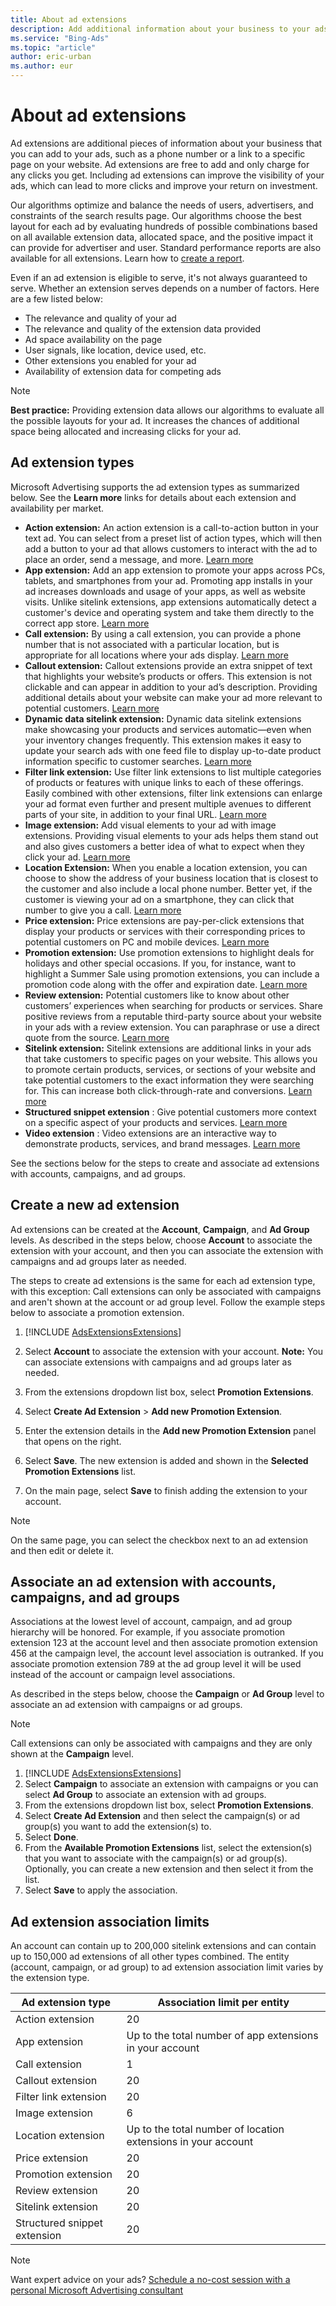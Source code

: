 ```yaml
---
title: About ad extensions
description: Add additional information about your business to your ads with ad extensions.
ms.service: "Bing-Ads"
ms.topic: "article"
author: eric-urban
ms.author: eur
---
```


# About ad extensions

Ad extensions are additional pieces of information about your business that you can add to your ads, such as a phone number or a link to a specific page on your website. Ad extensions are free to add and only charge for any clicks you get. Including ad extensions can improve the visibility of your ads, which can lead to more clicks and improve your return on investment.

Our algorithms optimize and balance the needs of users, advertisers, and constraints of the search results page. Our algorithms choose the best layout for each ad by evaluating hundreds of possible combinations based on all available extension data, allocated space, and the positive impact it can provide for advertiser and user. Standard performance reports are also available for all extensions. Learn how to [create a report](./hlp_BA_PROC_CreateReport.md).

Even if an ad extension is eligible to serve, it's not always guaranteed to serve. Whether an extension serves depends on a number of factors. Here are a few listed below:

- The relevance and quality of your ad
- The relevance and quality of the extension data provided
- Ad space availability on the page
- User signals, like location, device used, etc.
- Other extensions you enabled for your ad
- Availability of extension data for competing ads

> [!NOTE]
> **Best practice:**  Providing extension data allows our algorithms to evaluate all the possible layouts for your ad. It increases the chances of additional space being allocated and increasing clicks for your ad.

## Ad extension types

Microsoft Advertising supports the ad extension types as summarized below. See the **Learn more**  links for details about each extension and availability per market.

- **Action extension:**  An action extension is a call-to-action button in your text ad. You can select from a preset list of action types, which will then add a button to your ad that allows customers to interact with the ad to place an order, send a message, and more. [Learn more](./hlp_BA_PROC_AddActionExtension.md)
- **App extension:**  Add an app extension to promote your apps across PCs, tablets, and smartphones from your ad. Promoting app installs in your ad increases downloads and usage of your apps, as well as website visits. Unlike sitelink extensions, app extensions automatically detect a customer's device and operating system and take them directly to the correct app store. [Learn more](./hlp_BA_CONC_AdExtensionAppExtension.md)
- **Call extension:**  By using a call extension, you can provide a phone number that is not associated with a particular location, but is appropriate for all locations where your ads display. [Learn more](./hlp_BA_PROC_AddCallExtension.md)
- **Callout extension:**  Callout extensions provide an extra snippet of text that highlights your website’s products or offers. This extension is not clickable and can appear in addition to your ad’s description. Providing additional details about your website can make your ad more relevant to potential customers. [Learn more](./hlp_BA_PROC_AddCalloutExtension.md)
- **Dynamic data sitelink extension:**  Dynamic data sitelink extensions make showcasing your products and services automatic—even when your inventory changes frequently. This extension makes it easy to update your search ads with one feed file to display up-to-date product information specific to customer searches. [Learn more](./hlp_BA_PROC_AddDynamicDataSitelinkExtension.md)
- **Filter link extension:**  Use filter link extensions to list multiple categories of products or features with unique links to each of these offerings. Easily combined with other extensions, filter link extensions can enlarge your ad format even further and present multiple avenues to different parts of your site, in addition to your final URL. [Learn more](./hlp_BA_PROC_AddFilterLinkExtension.md)
- **Image extension:**  Add visual elements to your ad with image extensions. Providing visual elements to your ads helps them stand out and also gives customers a better idea of what to expect when they click your ad. [Learn more](./hlp_BA_PROC_AddImageExtension.md)
- **Location Extension:**  When you enable a location extension, you can choose to show the address of your business location that is closest to the customer and also include a local phone number. Better yet, if the customer is viewing your ad on a smartphone, they can click that number to give you a call. [Learn more](./hlp_BA_PROC_AddLocationExtension.md)
- **Price extension:**  Price extensions are pay-per-click extensions that display your products or services with their corresponding prices to potential customers on PC and mobile devices. [Learn more](./hlp_BA_PROC_AddPriceExtension.md)
- **Promotion extension:**  Use promotion extensions to highlight deals for holidays and other special occasions. If you, for instance, want to highlight a Summer Sale using promotion extensions, you can include a promotion code along with the offer and expiration date. [Learn more](./hlp_BA_PROC_AddPromotionExtension.md)
- **Review extension:**  Potential customers like to know about other customers’ experiences when searching for products or services. Share positive reviews from a reputable third-party source about your website in your ads with a review extension. You can paraphrase or use a direct quote from the source. [Learn more](./hlp_BA_PROC_AddReviewExtension.md)
- **Sitelink extension:**  Sitelink extensions are additional links in your ads that take customers to specific pages on your website. This allows you to promote certain products, services, or sections of your website and take potential customers to the exact information they were searching for. This can increase both click-through-rate and conversions. [Learn more](./hlp_BA_PROC_AddSitelinkExtension.md)
- **Structured snippet extension** : Give potential customers more context on a specific aspect of your products and services. [Learn more](./hlp_BA_PROC_AddStructuredSnippetExtension.md)
- **Video extension** : Video extensions are an interactive way to demonstrate products, services, and brand messages. [Learn more](./hlp_BA_PROC_AddVideoExtension.md)

See the sections below for the steps to create and associate ad extensions with accounts, campaigns, and ad groups.

## Create a new ad extension

Ad extensions can be created at the **Account**, **Campaign**, and **Ad Group** levels. As described in the steps below, choose **Account** to associate the extension with your account, and then you can associate the extension with campaigns and ad groups later as needed.

The steps to create ad extensions is the same for each ad extension type, with this exception: Call extensions can only be associated with campaigns and aren't shown at the account or ad group level. Follow the example steps below to associate a promotion extension.

1. [!INCLUDE [AdsExtensionsExtensions](./includes/AdsExtensionsExtensions.md)]
1. Select **Account** to associate the extension with your account.
**Note:** You can associate extensions with campaigns and ad groups later as needed.

1. From the extensions dropdown list box, select **Promotion Extensions**.
1. Select **Create Ad Extension** > **Add new Promotion Extension**.
1. Enter the extension details in the **Add new Promotion Extension** panel that opens on the right.
1. Select **Save**. The new extension is added and shown in the **Selected Promotion Extensions** list.
1. On the main page, select **Save** to finish adding the extension to your account.

> [!NOTE]
> On the same page, you can select the checkbox next to an ad extension and then edit or delete it.

## Associate an ad extension with accounts, campaigns, and ad groups

Associations at the lowest level of account, campaign, and ad group hierarchy will be honored. For example, if you associate promotion extension 123 at the account level and then associate promotion extension 456 at the campaign level, the account level association is outranked. If you associate promotion extension 789 at the ad group level it will be used instead of the account or campaign level associations.

As described in the steps below, choose the **Campaign** or **Ad Group** level to associate an ad extension with campaigns or ad groups.

> [!NOTE]
> Call extensions can only be associated with campaigns and they are only shown at the **Campaign** level.

1. [!INCLUDE [AdsExtensionsExtensions](./includes/AdsExtensionsExtensions.md)]
1. Select **Campaign** to associate an extension with campaigns or you can select **Ad Group** to associate an extension with ad groups.
1. From the extensions dropdown list box, select **Promotion Extensions**.
1. Select **Create Ad Extension** and then select the campaign(s) or ad group(s) you want to add the extension(s) to.
1. Select **Done**.
1. From the **Available Promotion Extensions** list, select the extension(s) that you want to associate with the campaign(s) or ad group(s). Optionally, you can create a new extension and then select it from the list.
1. Select **Save** to apply the association.

## Ad extension association limits

An account can contain up to 200,000 sitelink extensions and can contain up to 150,000 ad extensions of all other types combined. The entity (account, campaign, or ad group) to ad extension association limit varies by the extension type.

|Ad extension type|Association limit per entity|
|---|---|
|Action extension|20|
|App extension|Up to the total number of app extensions in your account|
|Call extension|1|
|Callout extension|20|
|Filter link extension|20|
|Image extension|6|
|Location extension|Up to the total number of location extensions in your account|
|Price extension|20|
|Promotion extension|20|
|Review extension|20|
|Sitelink extension|20|
|Structured snippet extension|20|

> [!NOTE]
> Want expert advice on your ads? [Schedule a no-cost session with a personal Microsoft Advertising consultant](https://go.microsoft.com/fwlink?LinkId=837456)


